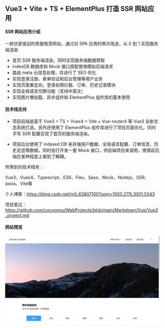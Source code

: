 ## Vue3 + Vite + TS + ElementPlus 打造 SSR 网站应用



#### SSR 网站应用介绍

一款仿爱彼迎的房屋租赁网站，通过对 SPA 应用的两次改造，从 0 到 1 实现服务端渲染

- 首页 SSR 服务端渲染，同时实现服务端数据预取
- indexDB 数据库和 Mock 接口搭配使用模拟后端请求
- 路由 meta 元信息处理，并进行了 SEO 优化
- 实现登录注册、表单验证和后台管理等用户业务
- 实现页面重定向，登录权限拦截、订单、历史记录模块
- 实现全局语言切换功能（支持中英文）
- 实现图片懒加载、异步组件和 ElementPlus 组件库的基本使用



#### 技术栈支持

- 项目前端是基于 Vue3 + TS + Vuex4 + Vite + Vue-router4 等 Vue3 全新生态系统打造。另外还使用了 ElementPlus 组件库进行了项目页面优化。同时手写 SSR 配置实现了首页的服务端渲染。



- 项目后台使用了 indexed DB 来存储用户数据、全局语言配置、订单信息、历史足迹等数据，同时自行开发一套 Mock 接口，供前端项目来调用，使得前后端在某种程度上做到了解耦。



所用到的技术栈有：

Vue3、Vuex4、Typescript、ES6、Flex、Sass、Mock、Nodejs、SSR、axios、Vite等



个人博客：https://blog.csdn.net/m0_63907100?spm=1000.2115.3001.5343



项目笔记：https://github.com/cocoonnu/WebProjects/blob/main/Markdown/Vue/Vue3_project.md



#### 网站预览

![home](mark-img/home.png)
